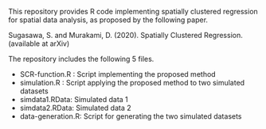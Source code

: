 This repository provides R code implementing spatially clustered regression for spatial data analysis, as proposed by the following paper.

Sugasawa, S. and Murakami, D. (2020). Spatially Clustered Regression. (available at arXiv)

The repository includes the following 5 files.

* SCR-function.R : Script implementing the proposed method
* simulation.R : Script applying the proposed method to two simulated datasets 
* simdata1.RData: Simulated data 1
* simdata2.RData: Simulated data 2
* data-generation.R: Script for generating the two simulated datasets
